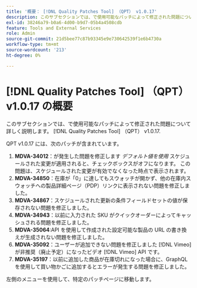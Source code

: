 ```yaml
---
title: '概要： [!DNL Quality Patches Tool] （QPT） v1.0.17'
description: このサブセクションでは、で使用可能なパッチによって修正された問題について詳しく説明します。 [!DNL Quality Patches Tool] （QPT） v1.0.17.
exl-id: 38246a79-b0a6-4d00-b9d7-05b4a4508cdb
feature: Tools and External Services
role: Admin
source-git-commit: 21d5bee77c87b93345e9e730642539f1e6b4730a
workflow-type: tm+mt
source-wordcount: '213'
ht-degree: 0%

---
```


# [!DNL Quality Patches Tool] （QPT） v1.0.17 の概要

このサブセクションでは、で使用可能なパッチによって修正された問題について詳しく説明します。 [!DNL Quality Patches Tool] （QPT） v1.0.17.

QPT v1.0.17 には、次のパッチが含まれています。

1. **MDVA-34012**：が発生した問題を修正します *デフォルト値を使用* スケジュールされた変更が適用されると、チェックボックスがオフになります。 この問題は、スケジュールされた変更が有効でなくなった時点で表示されます。
1. **MDVA-34850**：在庫が「0」に達してもスウォッチが開かず、他の在庫内スウォッチへの製品詳細ページ（PDP）リンクに表示されない問題を修正しました。
1. **MDVA-34867**：スケジュールされた更新の条件フィールドセットの値が保存されない問題を修正しました。
1. **MDVA-34943**：以前に入力された SKU がクイックオーダーによってキャッシュされる問題を修正しました。
1. **MDVA-35064**:API を使用して作成された設定可能な製品の URL の書き換えが生成されない問題を修正しました。
1. **MDVA-35092**：ユーザーが追加できない問題を修正しました [!DNL Vimeo] が非推奨（廃止予定）になったビデオ [!DNL Vimeo] API です。
1. **MDVA-35197**：以前に追加した商品が在庫切れになった場合に、GraphQLを使用して買い物かごに追加するとエラーが発生する問題を修正しました。

左側のメニューを使用して、特定のパッチページに移動します。
